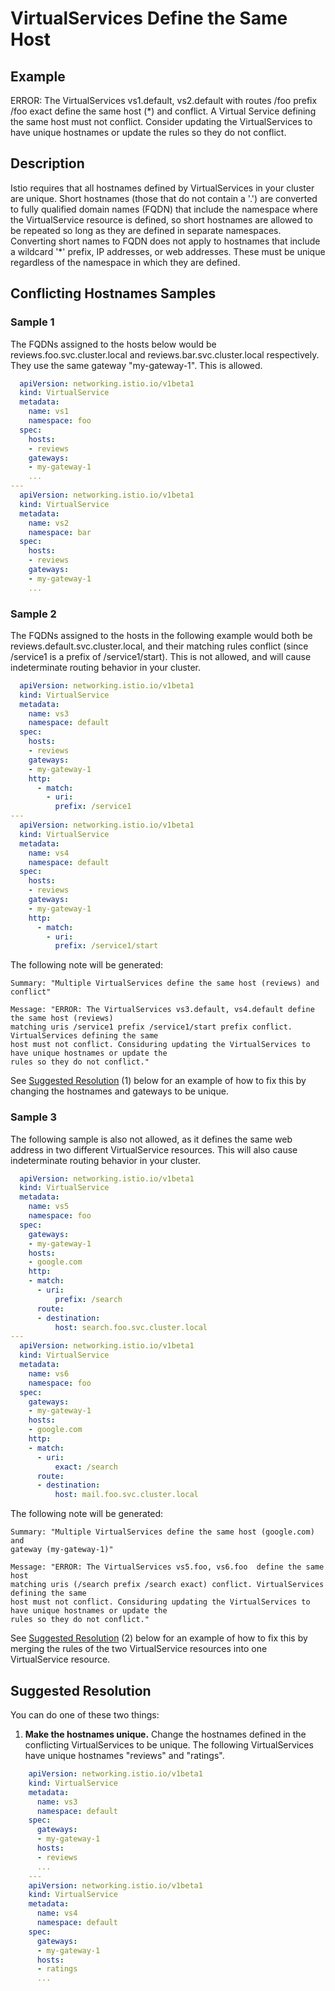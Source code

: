 # VirtualServices Define the Same Host

## Example

ERROR: The VirtualServices vs1.default, vs2.default with routes /foo prefix /foo exact define the same host (*) and conflict. A Virtual Service defining the same host must not conflict. Consider updating the VirtualServices to have unique hostnames or update the rules so they do not conflict.

## Description

Istio requires that all hostnames defined by VirtualServices in your cluster are
unique. Short hostnames (those that do not contain a '\.') are converted to fully qualified domain names (FQDN) that
include the namespace where the VirtualService resource is defined, so short hostnames are allowed to be repeated so long as
they are defined in separate namespaces. Converting short names to FQDN does not apply to hostnames that include a wildcard '\*' prefix, IP
addresses, or web addresses. These must be unique regardless of the namespace in
which they are defined.

## Conflicting Hostnames Samples

### Sample 1

The FQDNs assigned to the hosts below would be reviews.foo.svc.cluster.local and reviews.bar.svc.cluster.local respectively. They use the same gateway "my-gateway-1". This is allowed.

```yaml
  apiVersion: networking.istio.io/v1beta1
  kind: VirtualService
  metadata:
    name: vs1
    namespace: foo
  spec:
    hosts:
    - reviews
    gateways:
    - my-gateway-1
    ...
---
  apiVersion: networking.istio.io/v1beta1
  kind: VirtualService
  metadata:
    name: vs2
    namespace: bar
  spec:
    hosts:
    - reviews
    gateways:
    - my-gateway-1
    ...
```

### Sample 2

The FQDNs assigned to the hosts in the following example would both be reviews.default.svc.cluster.local,
and their matching rules conflict (since /service1 is a prefix of /service1/start).
This is not allowed, and will cause indeterminate routing behavior in your
cluster.

```yaml
  apiVersion: networking.istio.io/v1beta1
  kind: VirtualService
  metadata:
    name: vs3
    namespace: default
  spec:
    hosts:
    - reviews
    gateways:
    - my-gateway-1
    http:
      - match:
        - uri:
          prefix: /service1
---
  apiVersion: networking.istio.io/v1beta1
  kind: VirtualService
  metadata:
    name: vs4
    namespace: default
  spec:
    hosts:
    - reviews
    gateways:
    - my-gateway-1
    http:
      - match:
        - uri:
          prefix: /service1/start
```

The following note will be generated:

```shell
Summary: "Multiple VirtualServices define the same host (reviews) and conflict"

Message: "ERROR: The VirtualServices vs3.default, vs4.default define the same host (reviews)
matching uris /service1 prefix /service1/start prefix conflict. VirtualServices defining the same
host must not conflict. Considuring updating the VirtualServices to have unique hostnames or update the
rules so they do not conflict."
```
See [Suggested Resolution](#suggested-resolution) (1) below for an example of how to fix this by
changing the hostnames and gateways to be unique.


### Sample 3

The following sample is also not allowed, as it defines the same web address in
two different VirtualService resources. This will also cause indeterminate
routing behavior in your cluster.

```yaml
  apiVersion: networking.istio.io/v1beta1
  kind: VirtualService
  metadata:
    name: vs5
    namespace: foo
  spec:
    gateways:
    - my-gateway-1
    hosts:
    - google.com
    http:
    - match:
      - uri:
          prefix: /search
      route:
      - destination:
          host: search.foo.svc.cluster.local
---
  apiVersion: networking.istio.io/v1beta1
  kind: VirtualService
  metadata:
    name: vs6
    namespace: foo
  spec:
    gateways:
    - my-gateway-1
    hosts:
    - google.com
    http:
    - match:
      - uri:
          exact: /search
      route:
      - destination:
          host: mail.foo.svc.cluster.local
```

The following note will be generated:

```shell
Summary: "Multiple VirtualServices define the same host (google.com) and
gateway (my-gateway-1)"

Message: "ERROR: The VirtualServices vs5.foo, vs6.foo  define the same host
matching uris (/search prefix /search exact) conflict. VirtualServices defining the same
host must not conflict. Considuring updating the VirtualServices to have unique hostnames or update the
rules so they do not conflict."
```
See [Suggested Resolution](#suggested-resolution) (2) below for an example of
how to fix this by merging the rules of the two VirtualService resources into
one VirtualService resource.

## Suggested Resolution <a id="suggested-resolution"></a>

You can do one of these two things:

1. **Make the hostnames unique.** Change the hostnames defined in the
   conflicting VirtualServices to be unique. The following VirtualServices have
   unique hostnames "reviews" and "ratings".

```yaml
    apiVersion: networking.istio.io/v1beta1
    kind: VirtualService
    metadata:
      name: vs3
      namespace: default
    spec:
      gateways:
      - my-gateway-1
      hosts:
      - reviews
      ...
    ---
    apiVersion: networking.istio.io/v1beta1
    kind: VirtualService
    metadata:
      name: vs4
      namespace: default
    spec:
      gateways:
      - my-gateway-1
      hosts:
      - ratings
      ...
```
